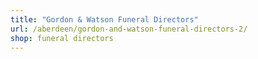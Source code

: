 ```yaml
---
title: "Gordon & Watson Funeral Directors"
url: /aberdeen/gordon-and-watson-funeral-directors-2/
shop: funeral directors
---
```

